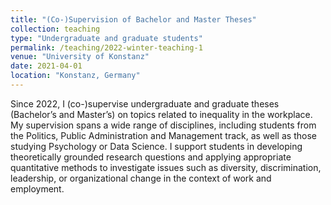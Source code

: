 ```yaml
---
title: "(Co-)Supervision of Bachelor and Master Theses"
collection: teaching
type: "Undergraduate and graduate students"
permalink: /teaching/2022-winter-teaching-1
venue: "University of Konstanz"
date: 2021-04-01
location: "Konstanz, Germany"
---
```

Since 2022, I (co-)supervise undergraduate and graduate theses (Bachelor’s and Master’s) on topics related to inequality in the workplace. My supervision spans a wide range of disciplines, including students from the Politics, Public Administration and Management track, as well as those studying Psychology or Data Science. I support students in developing theoretically grounded research questions and applying appropriate quantitative methods to investigate issues such as diversity, discrimination, leadership, or organizational change in the context of work and employment.



